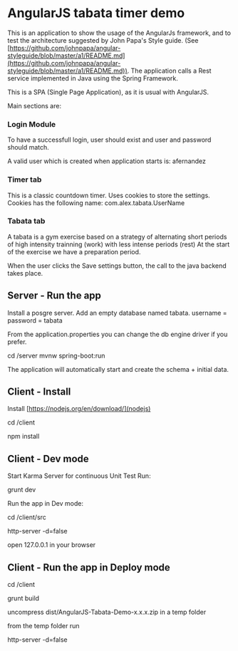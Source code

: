 # AngularJS tabata timer demo

This is an application to show the usage of the AngularJs framework, and to test the architecture suggested by John Papa's Style guide.
(See [https://github.com/johnpapa/angular-styleguide/blob/master/a1/README.md](https://github.com/johnpapa/angular-styleguide/blob/master/a1/README.md)).
The application calls a Rest service implemented in Java using the Spring Framework.

This is a SPA (Single Page Application), as it is usual with AngularJS.

Main sections are:

### Login Module
To have a successfull login, user should exist and user and password should match.

A valid user which is created when application starts is: afernandez

### Timer tab
This is a classic countdown timer.
Uses cookies to store the settings. Cookies has the following name: com.alex.tabata.UserName

### Tabata tab
A tabata is a gym exercise based on a strategy of alternating short periods of high intensity trainning (work) with less intense periods (rest)
At the start of the exercise we have a preparation period.

When the user clicks the Save settings button, the call to the java backend takes place.

## Server - Run the app
Install a posgre server. 
Add an empty database named tabata. username = password = tabata

From the application.properties you can change the db engine driver if you prefer.

cd /server
mvnw spring-boot:run

The application will automatically start and create the schema + initial data.

## Client - Install
Install [https://nodejs.org/en/download/](nodejs)

cd /client

npm install

## Client - Dev mode 

Start Karma Server for continuous Unit Test Run:

grunt dev

Run the app in Dev mode:

cd /client/src

http-server -d=false

open 127.0.0.1 in your browser

## Client - Run the app in Deploy mode

cd /client

grunt build

uncompress dist/AngularJS-Tabata-Demo-x.x.x.zip in a temp folder

from the temp folder run

http-server -d=false
